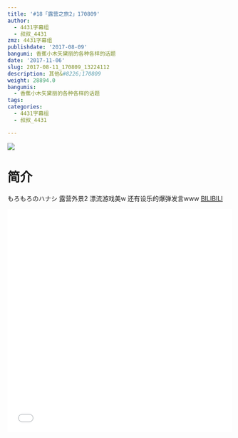 ```yaml
---
title: '#18「露营之旅2」170809'
author:
  - 4431字幕组
  - 叔叔_4431
zmz: 4431字幕组
publishdate: '2017-08-09'
bangumi: 香蕉小木矢黛丽的各种各样的话题
date: '2017-11-06'
slug: 2017-08-11_170809_13224112
description: 其他&#8226;170809
weight: 28894.0
bangumis:
  - 香蕉小木矢黛丽的各种各样的话题
tags:
categories:
  - 4431字幕组
  - 叔叔_4431

---
```

![](https://i.imgur.com/w6sA0EN.png)
# 简介  
もろもろのハナシ
露营外景2
漂流游戏美w
还有设乐的爆弹发言www
  [BILIBILI](https://www.bilibili.com/video/av13224112/)

  <iframe src="//www.bilibili.com/blackboard/player.html?aid=13224112" width="100%" height="500" frameborder="0" allowfullscreen="allowfullscreen"></iframe>
